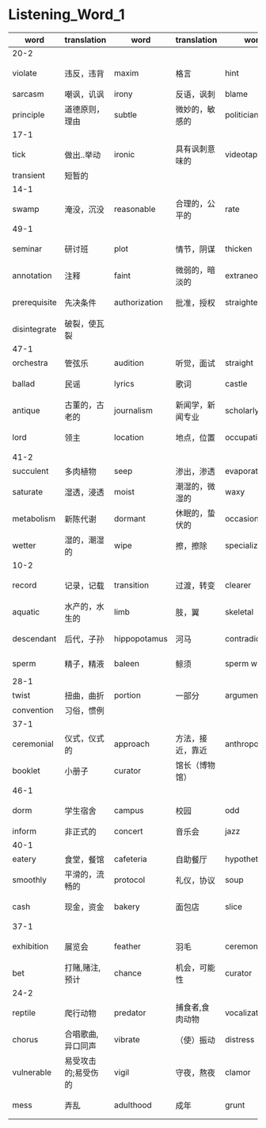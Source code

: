 # Listening_Word_1

|word|translation|word|translation|word|translation|word|translation|
|---|---|---|---|---|---|---|---|
|20-2|
|violate|违反，违背|maxim|格言|hint|提示|ambiguity|歧义，不明确|
|sarcasm|嘲讽，讥讽|irony|反语，讽刺|blame|责备，指责|phrase|词组，句子|
|principle|道德原则，理由|subtle|微妙的，敏感的|politician|政治家，政客|advertiser|登广告的人|
|17-1|
|tick|做出..举动|ironic|具有讽刺意味的|videotape|录像到磁带上|landmark|纪念碑，里程碑|
|transient|短暂的|
|14-1|
|swamp|淹没，沉没|reasonable|合理的，公平的|rate|速率，比率，价格|
|49-1|
|seminar|研讨班|plot|情节，阴谋|thicken|使不清晰，变厚|rare|稀少的，罕见的|
|annotation|注释|faint|微弱的，暗淡的|extraneous|外部的，外来的|misread|读错，念错|
|prerequisite|先决条件|authorization|批准，授权|straighten|变直，使好转|skate|滑冰|
|disintegrate|破裂，使瓦裂|
|47-1|
|orchestra|管弦乐|audition|听觉，面试|straight|笔直的|folk|民俗的|
|ballad|民谣|lyrics|歌词|castle|城堡|royalty|王族成员，王权|
|antique|古董的，古老的|journalism|新闻学，新闻专业|scholarly|学术性的|perspective|观点，看法|
|lord|领主|location|地点，位置|occupation|职业，工作，占有|
|41-2|
|succulent|多肉植物|seep|渗出，渗透|evaporate|蒸发，挥发|inch|英寸，少量|
|saturate|湿透，浸透|moist|潮湿的，微湿的|waxy|像蜡的，蜡色的|stomate|像小孔的，有空叶的|
|metabolism|新陈代谢|dormant|休眠的，蛰伏的|occasionally|有时，偶尔|revive|使复活|
|wetter|湿的，潮湿的|wipe|擦，擦除|specialized|专门的，专攻|adaptation|改编，适应|
|10-2|
|record|记录，记载|transition|过渡，转变|clearer|更清楚的|skull|颅骨，头盖骨|
|aquatic|水产的，水生的|limb|肢，翼|skeletal|骨骼的，骸骨的|pelvis|骨盆|
|descendant|后代，子孙|hippopotamus|河马|contradictory|对立的|molecular|分子的，由分子构成的|
|sperm|精子，精液|baleen|鲸须|sperm whale|抹香鲸|baleen whale|长须鲸|
|28-1|
|twist|扭曲，曲折|portion|一部分|argument|理由，论据|citation|引用，引述|
|convention|习俗，惯例|
|37-1|
|ceremonial|仪式，仪式的|approach|方法，接近，靠近|anthropological|人类学|decay|腐烂，衰落|
|booklet|小册子|curator|馆长（博物馆）|
|46-1|
|dorm|学生宿舍|campus|校园|odd|古怪的，奇数的|disturb|打扰，打断|
|inform|非正式的|concert|音乐会|jazz|爵士乐|guideline|指导方针|
|40-1|
|eatery|食堂，餐馆|cafeteria|自助餐厅|hypothetical|假定的|sworn|发誓|
|smoothly|平滑的，流畅的|protocol|礼仪，协议|soup|汤，羹|dessert|甜品，甜点|
|cash|现金，资金|bakery|面包店|slice|薄片，切成薄片|
|37-1|
|exhibition|展览会|feather|羽毛|ceremonial|仪式的; 礼节的|coast|海滨|
|bet|打赌,赌注,预计|chance|机会，可能性|curator|馆长; 监护人|
|24-2|
|reptile|爬行动物|predator|捕食者,食肉动物|vocalization|发声法|breed|交配繁殖|
|chorus|合唱歌曲,异口同声|vibrate|（使）振动|distress|悲伤痛苦|muffle|裹住，围住|
|vulnerable|易受攻击的;易受伤的|vigil|守夜，熬夜|clamor|喧哗声，喧闹|squeak|短促的尖叫声|
|mess|弄乱|adulthood|成年|grunt|咕哝着说; 发哼声|sibling|兄弟，姐妹|